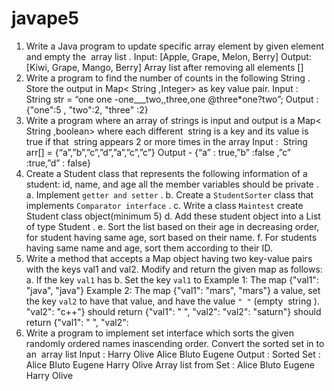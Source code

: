 # javape5
1. Write a Java program to update specific array element by given element and empty the ​ array list​ .
Input: [Apple, Grape, Melon, Berry]
Output: [Kiwi, Grape, Mango, Berry]
Array list​ after removing all elements []
2. Write a program to find the number of counts in the following ​ String​ . Store the output in
Map<​ String​ ,Integer> as key value pair.
Input : ​ String​ str = “one one -one___two,,three,one @three*one?two”;
Output : {"one":5 , "two":2, "three" :2}
3. Write a program where an array of strings is input and output is a Map<​ String​ ,boolean> where
each different ​ string​ is a key and its value is true if that ​ string​ appears 2 or more times in the array
Input :​ ​ String​ arr[] = {“a”,”b”,”c”,”d”,”a”,”c”,”c”}
Output - {“a” : true,”b” :false ,”c” :true,”d” : false}
4. Create a Student class that represents the following information of a student: id, name, and age
all the member variables should be private .
a. Implement `getter and setter` .
b. Create a `StudentSorter` class that implements `Comparator interface` .
c. Write a class `Maintest` create Student class object(minimum 5)
d. Add these student object into a List of type Student .
e. Sort the list based on their age in decreasing order, for student having
same age, sort based on their name.
f. For students having same name and age, sort them according to their ID.
5. Write a method that accepts a Map object having two key-value pairs with the keys val1 and val2.
Modify and return the given map as follows:
a. If the key `val1` has
b. Set the key `val1` to
Example 1:
The map {"val1": "java",
"java"}
Example 2:
The map {"val1": "mars",
"mars"}
a value, set the key `val2` to have that value, and
have the value `" "` (empty​ ​ string​ ).
"val2": "c++"} should return {"val1": " ", "val2":
"val2": "saturn"}
should return {"val1": " ", "val2":
6. Write a program to implement set interface which sorts the given randomly ordered names inascending order. Convert the sorted set in to an ​ array list
Input : Harry Olive Alice Bluto Eugene
Output :
Sorted Set : Alice Bluto Eugene Harry Olive
Array list​ from Set : Alice Bluto Eugene Harry Olive
